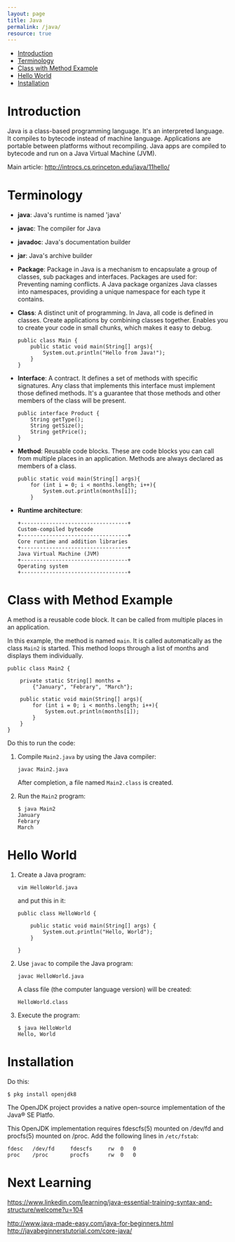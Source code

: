 ```yaml
---
layout: page
title: Java
permalink: /java/
resource: true
---
```


* [Introduction](#introduction)
* [Terminology](#terminology)
* [Class with Method Example](#class-with-method-example)
* [Hello World](#hello-world)
* [Installation](#installation)

# Introduction

Java is a class-based programming language. It's an interpreted language. It compiles to bytecode instead of machine language. Applications are portable between platforms without recompiling. Java apps are compiled to bytecode and run on a Java Virtual Machine (JVM).

Main article: http://introcs.cs.princeton.edu/java/11hello/

# Terminology

* **java**: Java's runtime is named 'java'

* **javac**: The compiler for Java

* **javadoc**: Java's documentation builder

* **jar**: Java's archive builder

* **Package**: Package in Java is a mechanism to encapsulate a group of classes, sub packages and interfaces. Packages are used for: Preventing naming conflicts. A Java package organizes Java classes into namespaces, providing a unique namespace for each type it contains. 

* **Class**: A distinct unit of programming. In Java, all code is defined in classes. Create applications by combining classes together. Enables you to create your code in small chunks, which makes it easy to debug.

	```
	public class Main {
		public static void main(String[] args){
			System.out.println("Hello from Java!");
		}
	}
	```

* **Interface**: A contract. It defines a set of methods with specific signatures. Any class that implements this interface must implement those defined methods. It's a guarantee that those methods and other members of the class will be present.

	```
	public interface Product {
		String getType();
		String getSize();
		String getPrice();
	}
	```

* **Method**: Reusable code blocks. These are code blocks you can call from multiple places in an application. Methods are always declared as members of a class.

	```
	public static void main(String[] args){
		for (int i = 0; i < months.length; i++){
			System.out.println(months[i]);
		}
	```

* **Runtime architecture**: 

	```
	+----------------------------------+
	Custom-compiled bytecode
	+----------------------------------+
	Core runtime and addition libraries
	+----------------------------------+
	Java Virtual Machine (JVM)
	+----------------------------------+
	Operating system
	+----------------------------------+
	```

# Class with Method Example

A method is a reusable code block. It can be called from multiple places in an application. 

In this example, the method is named `main`. It is called automatically as the class `Main2` is started. This method loops through a list of months and displays them individually. 

```
public class Main2 {

	private static String[] months =
		{"January", "Febrary", "March"};

	public static void main(String[] args){
		for (int i = 0; i < months.length; i++){
			System.out.println(months[i]);
		}
	}
}
```

Do this to run the code:

1. Compile `Main2.java` by using the Java compiler:

	```
	javac Main2.java
	```

	After completion, a file named `Main2.class` is created.

2. Run the `Main2` program:

	```
	$ java Main2
	January
	Febrary
	March
	```

# Hello World

1. Create a Java program:

	```
	vim HelloWorld.java
	```

	and put this in it:

	```
	public class HelloWorld {

	    public static void main(String[] args) {
	        System.out.println("Hello, World");
	    }

	}
	```

2. Use `javac` to compile the Java program:

	```
	javac HelloWorld.java
	```

	A class file (the computer language version) will be created:

	```
	HelloWorld.class
	```

3. Execute the program:

	```
	$ java HelloWorld
	Hello, World
	```

# Installation

Do this:

```
$ pkg install openjdk8
```

The OpenJDK project provides a native open-source implementation of the Java® SE Platfo.

This OpenJDK implementation requires fdescfs(5) mounted on /dev/fd and
procfs(5) mounted on /proc. Add the following lines in `/etc/fstab`:

```
fdesc	/dev/fd		fdescfs		rw	0	0
proc	/proc		procfs		rw	0	0
```

# Next Learning

https://www.linkedin.com/learning/java-essential-training-syntax-and-structure/welcome?u=104

http://www.java-made-easy.com/java-for-beginners.html
http://javabeginnerstutorial.com/core-java/